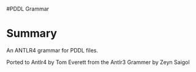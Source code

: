 #PDDL Grammar

# Summary

An ANTLR4 grammar for PDDL files.

Ported to Antlr4 by Tom Everett from the Antlr3 Grammer by Zeyn Saigol
